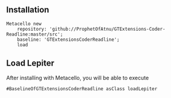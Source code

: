
## Installation

```st
Metacello new
	repository: 'github://ProphetOfAtnu/GTExtensions-Coder-Readline:master/src';
	baseline: 'GTExtensionsCoderReadline';
	load
```

## Load Lepiter

After installing with Metacello, you will be able to execute

```
#BaselineOfGTExtensionsCoderReadline asClass loadLepiter
```
